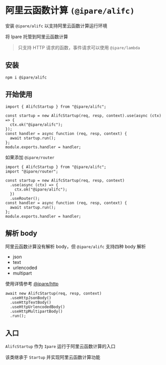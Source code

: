 # 阿里云函数计算 `(@ipare/alifc)`

安装 `@ipare/alifc` 以支持阿里云函数计算运行环境

将 Ipare 托管到阿里云函数计算

> 只支持 HTTP 请求的函数，事件请求可以使用 `@ipare/lambda`

## 安装

```
npm i @ipare/alifc
```

## 开始使用

```TS
import { AlifcStartup } from "@ipare/alifc";

const startup = new AlifcStartup(req, resp, context).use(async (ctx) => {
  ctx.ok("@ipare/alifc");
});
const handler = async function (req, resp, context) {
  await startup.run();
};
module.exports.handler = handler;
```

如果添加 `@ipare/router`

```TS
import { AlifcStartup } from "@ipare/alifc";
import "@ipare/router";

const startup = new AlifcStartup(req, resp, context)
  .use(async (ctx) => {
    ctx.ok("@ipare/alifc");
  })
  .useRouter();
const handler = async function (req, resp, context) {
  await startup.run();
};
module.exports.handler = handler;
```

## 解析 body

阿里云函数计算没有解析 body，但 `@ipare/alifc` 支持四种 body 解析

- json
- text
- urlencoded
- multipart

使用详情参考 [@ipare/http](https://github.com/ipare/http)

```TS
await new AlifcStartup(req, resp, context)
  .useHttpJsonBody()
  .useHttpTextBody()
  .useHttpUrlencodedBody()
  .useHttpMultipartBody()
  .run();
```

## 入口

`AlifcStartup` 作为 `Ipare` 运行于阿里云函数计算的入口

该类继承于 `Startup` 并实现阿里云函数计算功能
